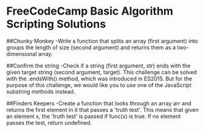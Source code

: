 # FreeCodeCamp Basic Algorithm Scripting Solutions

##Chunky Monkey
-Write a function that splits an array (first argument) into groups the length of size (second argument) and returns them as a two-dimensional array.

##Confirm the string
-Check if a string (first argument, str) ends with the given target string (second argument, target).
This challenge can be solved with the .endsWith() method, which was introduced in ES2015. But for the purpose of this challenge, we would like you to use one of the JavaScript substring methods instead.

##Finders Keepers
-Create a function that looks through an array arr and returns the first element in it that passes a 'truth test'. This means that given an element x, the 'truth test' is passed if func(x) is true. If no element passes the test, return undefined.
